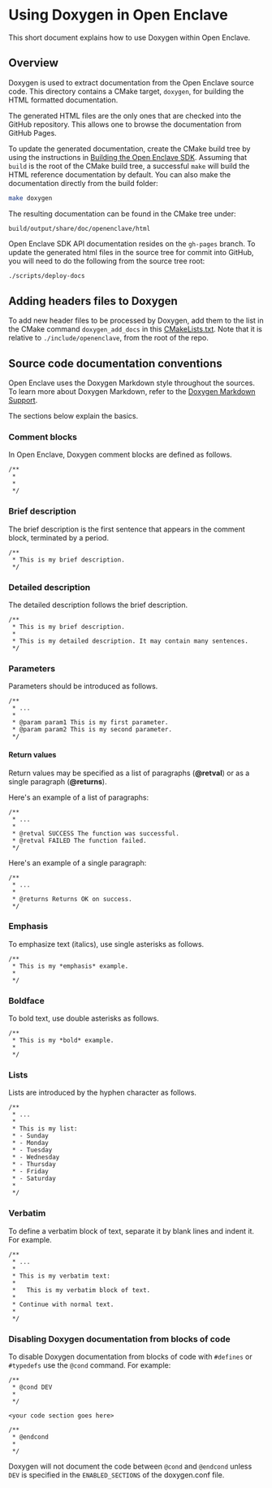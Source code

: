 Using Doxygen in Open Enclave
=============================

This short document explains how to use Doxygen within Open Enclave.

## Overview

Doxygen is used to extract documentation from the Open Enclave source code. This
directory contains a CMake target, `doxygen`, for building the HTML formatted
documentation.

The generated HTML files are the only ones that are checked
into the GitHub repository. This allows one to browse the documentation from
GitHub Pages.

To update the generated documentation, create the CMake build tree by using the
instructions in [Building the Open Enclave SDK](/docs/GettingStartedDocs/Contributors/building_oe_sdk.md). Assuming that `build` is
the root of the CMake build tree, a successful `make` will build the HTML
reference documentation by default. You can also make the documentation directly
from the build folder:

```bash
make doxygen
```

The resulting documentation can be found in the CMake tree under:

```
build/output/share/doc/openenclave/html
```

Open Enclave SDK API documentation resides on the `gh-pages` branch. To update
the generated html files in the source tree for commit into GitHub, you will
need to do the following from the source tree root:

```bash
./scripts/deploy-docs
```

## Adding headers files to Doxygen

To add new header files to be processed by Doxygen, add them to the list in the
CMake command `doxygen_add_docs` in this [CMakeLists.txt](CMakeLists.txt). Note
that it is relative to `./include/openenclave`, from the root of the repo.

## Source code documentation conventions

Open Enclave uses the Doxygen Markdown style throughout the sources. To learn
more about Doxygen Markdown, refer to the [Doxygen Markdown Support](http://www.doxygen.nl/manual/markdown.html).

The sections below explain the basics.

### Comment blocks

In Open Enclave, Doxygen comment blocks are defined as follows.

```
/**
 *
 *
 */
```

### Brief description

The brief description is the first sentence that appears in the comment block,
terminated by a period.

```
/**
 * This is my brief description.
 */
```

### Detailed description

The detailed description follows the brief description.

```
/**
 * This is my brief description.
 *
 * This is my detailed description. It may contain many sentences.
 */
```

### Parameters

Parameters should be introduced as follows.

```
/**
 * ...
 *
 * @param param1 This is my first parameter.
 * @param param2 This is my second parameter.
 */
```
#### Return values

Return values may be specified as a list of paragraphs (**@retval**) or
as a single paragraph (**@returns**).

Here's an example of a list of paragraphs:

```
/**
 * ...
 *
 * @retval SUCCESS The function was successful.
 * @retval FAILED The function failed.
 */
```

Here's an example of a single paragraph:

```
/**
 * ...
 *
 * @returns Returns OK on success.
 */
```

### Emphasis

To emphasize text (italics), use single asterisks as follows.

```
/**
 * This is my *emphasis* example.
 *
 */
```

### Boldface

To bold text, use double asterisks as follows.

```
/**
 * This is my *bold* example.
 *
 */
```

### Lists

Lists are introduced by the hyphen character as follows.

```
/**
 * ...
 *
 * This is my list:
 * - Sunday
 * - Monday
 * - Tuesday
 * - Wednesday
 * - Thursday
 * - Friday
 * - Saturday
 *
 */
```

### Verbatim

To define a verbatim block of text, separate it by blank lines and indent it.
For example.

```
/**
 * ...
 *
 * This is my verbatim text:
 *
 *   This is my verbatim block of text.
 *
 * Continue with normal text.
 *
 */
```

### Disabling Doxygen documentation from blocks of code

To disable Doxygen documentation from blocks of code with `#defines` or
`#typedefs` use the `@cond` command. For example:

```
/**
 * @cond DEV
 *
 */

<your code section goes here>

/**
 * @endcond
 *
 */
```

Doxygen will not document the code between `@cond` and `@endcond` unless `DEV`
is specified in the `ENABLED_SECTIONS` of the doxygen.conf file.

